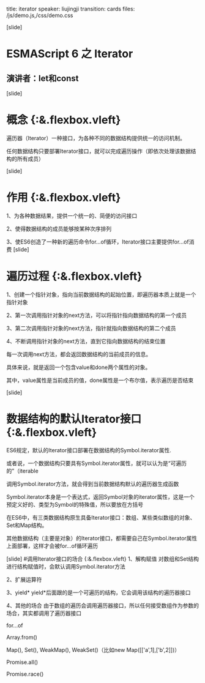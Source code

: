 title: iterator
speaker: liujingji
transition: cards
files: /js/demo.js,/css/demo.css

[slide]

# ESMAScript 6 之 Iterator
## 演讲者：let和const

[slide]

# 概念 {:&.flexbox.vleft}
遍历器（Iterator）一种接口，为各种不同的数据结构提供统一的访问机制。

任何数据结构只要部署Iterator接口，就可以完成遍历操作（即依次处理该数据结构的所有成员）

[slide]

# 作用 {:&.flexbox.vleft}

1、为各种数据结果，提供一个统一的、简便的访问接口

2、使得数据结构的成员能够按某种次序排列

3、使ES6创造了一种新的遍历命令for...of循环，Iterator接口主要提供for...of消费
[slide]
# 遍历过程 {:&.flexbox.vleft}

1、创建一个指针对象，指向当前数据结构的起始位置，即遍历器本质上就是一个指针对象

2、第一次调用指针对象的next方法，可以将指针指向数据结构的第一个成员

3、第二次调用指针对象的next方法，指针就指向数据结构的第二个成员

4、不断调用指针对象的next方法，直到它指向数据结构的结束位置

每一次调用next方法，都会返回数据结构的当前成员的信息。

具体来说，就是返回一个包含value和done两个属性的对象。

其中，value属性是当前成员的值，done属性是一个布尔值，表示遍历是否结束

[slide]
# 数据结构的默认Iterator接口 {:&.flexbox.vleft}

ES6规定，默认的Iterator接口部署在数据结构的Symbol.iterator属性.

或者说，一个数据结构只要具有Symbol.iterator属性，就可以认为是“可遍历的”（iterable

调用Symbol.iterator方法，就会得到当前数据结构默认的遍历器生成函数

Symbol.iterator本身是一个表达式，返回Symbol对象的iterator属性，这是一个预定义好的、类型为Symbol的特殊值，所以要放在方括号

在ES6中，有三类数据结构原生具备Iterator接口：数组、某些类似数组的对象、Set和Map结构。

其他数据结构（主要是对象）的Iterator接口，都需要自己在Symbol.iterator属性上面部署，这样才会被for...of循环遍历

[slide]
#调用Iterator接口的场合 {:&.flexbox.vleft}
1、解构赋值
对数组和Set结构进行结构赋值时，会默认调用Symbol.iterator方法

2、扩展运算符

3、yield*
yield*后面跟的是一个可遍历的结构，它会调用该结构的遍历器接口

4、其他的场合
由于数组的遍历会调用遍历器接口，所以任何接受数组作为参数的场合，其实都调用了遍历器接口

for...of

Array.from()

Map(), Set(), WeakMap(), WeakSet()（比如new Map([['a',1],['b',2]])）

Promise.all()

Promise.race()




